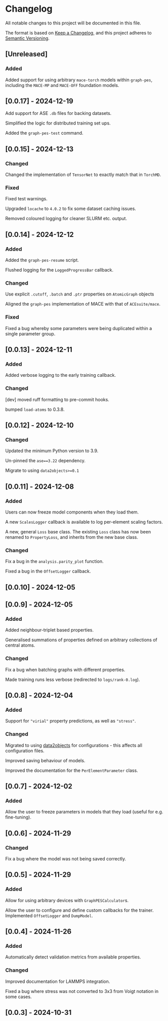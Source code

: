 # Changelog

All notable changes to this project will be documented in this file.

The format is based on [Keep a Changelog](https://keepachangelog.com/en/1.1.0/),
and this project adheres to [Semantic Versioning](https://semver.org/spec/v2.0.0.html).

## [Unreleased]

### Added

Added support for using arbitrary ``mace-torch`` models within ``graph-pes``, including the ``MACE-MP`` and ``MACE-OFF`` foundation models.

## [0.0.17] - 2024-12-19

Add support for ASE `.db` files for backing datasets.

Simplified the logic for distributed training set ups.

Added the `graph-pes-test` command.

## [0.0.15] - 2024-12-13

### Changed

Changed the implementation of `TensorNet` to exactly match that in `TorchMD`.

### Fixed

Fixed test warnings.

Upgraded `locache` to `4.0.2` to fix some dataset caching issues.

Removed coloured logging for cleaner SLURM etc. output.

## [0.0.14] - 2024-12-12

### Added

Added the `graph-pes-resume` script.

Flushed logging for the `LoggedProgressBar` callback.

### Changed

Use explicit `.cutoff`, `.batch` and `.ptr` properties on `AtomicGraph` objects

Aligned the `graph-pes` implementation of MACE with that of `ACEsuite/mace`.

### Fixed

Fixed a bug whereby some parameters were being duplicated within a single parameter group.

## [0.0.13] - 2024-12-11

### Added

Added verbose logging to the early training callback.

### Changed

[dev] moved ruff formatting to pre-commit hooks.

bumped `load-atoms` to 0.3.8.

## [0.0.12] - 2024-12-10

### Changed

Updated the minimum Python version to 3.9.

Un-pinned the `ase==3.22` dependency.

Migrate to using `data2objects>=0.1`

## [0.0.11] - 2024-12-08

### Added

Users can now freeze model components when they load them.

A new `ScalesLogger` callback is available to log per-element scaling factors.

A new, general `Loss` base class. The existing `Loss` class has now been renamed to `PropertyLoss`, and inherits from the new base class.

### Changed

Fix a bug in the `analysis.parity_plot` function.

Fixed a bug in the `OffsetLogger` callback.

## [0.0.10] - 2024-12-05

## [0.0.9] - 2024-12-05

### Added

Added neighbour-triplet based properties.

Generalised summations of properties defined on arbitrary collections of central atoms.

### Changed

Fix a bug when batching graphs with different properties.

Made training runs less verbose (redirected to `logs/rank-0.log`).

## [0.0.8] - 2024-12-04

### Added

Support for `"virial"` property predictions, as well as `"stress"`.

### Changed

Migrated to using [data2objects](https://github.com/jla-gardner/data2objects) for configurations - this affects all configuration files.

Improved saving behaviour of models.

Improved the documentation for the `PerElementParameter` class.

## [0.0.7] - 2024-12-02

### Added

Allow the user to freeze parameters in models that they load (useful for e.g. fine-tuning).

## [0.0.6] - 2024-11-29

### Changed

Fix a bug where the model was not being saved correctly.

## [0.0.5] - 2024-11-29

### Added

Allow for using arbitrary devices with `GraphPESCalculator`s.

Allow the user to configure and define custom callbacks for the trainer. Implemented `OffsetLogger` and `DumpModel`.

## [0.0.4] - 2024-11-26

### Added

Automatically detect validation metrics from available properties.

### Changed

Improved documentation for LAMMPS integration.

Fixed a bug where stress was not converted to 3x3 from Voigt notation in some cases.

## [0.0.3] - 2024-10-31